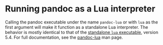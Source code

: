 # Running pandoc as a Lua interpreter

Calling the pandoc executable under the name `pandoc-lua` or with `lua`
as the first argument will make it function as a standalone Lua
interpreter. The behavior is mostly identical to that of the [standalone
`lua` executable](https://www.lua.org/manual/5.4/manual.html#7), version
5.4. For full documentation, see the
[pandoc-lua](https://github.com/jgm/pandoc/blob/master/doc/pandoc-lua.md)
man page.

